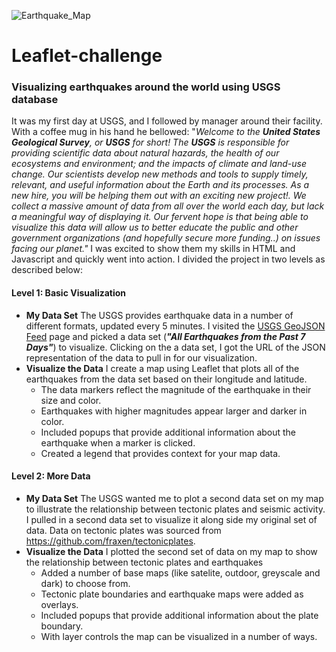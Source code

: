 ![Earthquake_Map](https://static.sciencelearn.org.nz/images/images/000/000/351/full/EQS_IPP_ITV_Plate_boundaries_USGS.jpg?1522293997)
# Leaflet-challenge
### Visualizing earthquakes around the world using USGS database
It was my first day at USGS, and I followed by manager around their facility. With a coffee mug in his hand he bellowed: "_Welcome to the **United States Geological Survey**, or **USGS** for short! The **USGS** is responsible for providing scientific data about natural hazards, the health of our ecosystems and environment; and the impacts of climate and land-use change. Our scientists develop new methods and tools to supply timely, relevant, and useful information about the Earth and its processes. As a new hire, you will be helping them out with an exciting new project!. We collect a massive amount of data from all over the world each day, but lack a meaningful way of displaying it. Our fervent hope is that being able to visualize this data will allow us to better educate the public and other government organizations (and hopefully secure more funding..) on issues facing our planet."_ I was excited to show them my skills in HTML and Javascript and quickly went into action. I divided the project in two levels as described below:
#### Level 1: Basic Visualization
* **My Data Set** The USGS provides earthquake data in a number of different formats, updated every 5 minutes. I visited the [USGS GeoJSON Feed](http://earthquake.usgs.gov/earthquakes/feed/v1.0/geojson.php) page and picked a data set (**_"All Earthquakes from the Past 7 Days"_**) to visualize. Clicking on the a data set, I got the URL of the JSON representation of the data to pull in for our visualization.
* **Visualize the Data** I create a map using Leaflet that plots all of the earthquakes from the data set based on their longitude and latitude.
   * The data markers reflect the magnitude of the earthquake in their size and color. 
   * Earthquakes with higher magnitudes appear larger and darker in color.
   * Included popups that provide additional information about the earthquake when a marker is clicked.
   * Created a legend that provides context for your map data.

#### Level 2: More Data
* **My Data Set** The USGS wanted me to plot a second data set on my map to illustrate the relationship between tectonic plates and seismic activity. I pulled in a second data set to visualize it along side my original set of data. Data on tectonic plates was sourced from <https://github.com/fraxen/tectonicplates>.
* **Visualize the Data** I plotted the second set of data on my map to show the relationship between tectonic plates and earthquakes
   * Added a number of base maps (like satelite, outdoor, greyscale and dark) to choose from. 
   * Tectonic plate boundaries and earthquake maps were added as overlays.
   * Included popups that provide additional information about the plate boundary.
   * With layer controls the map can be visualized in a number of ways.
